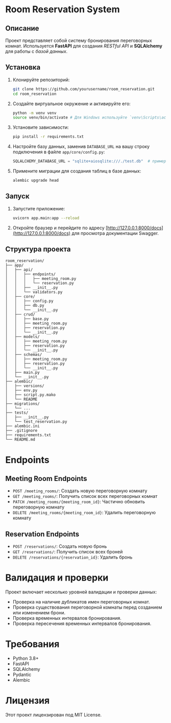 # Room Reservation System

## Описание
Проект представляет собой систему бронирования переговорных комнат.
Используется **FastAPI** для создания _RESTful API_ и **SQLAlchemy** для работы с _базой данных_.


## Установка

1. Клонируйте репозиторий:
    ```sh
    git clone https://github.com/yourusername/room_reservation.git
    cd room_reservation
    ```

2. Создайте виртуальное окружение и активируйте его:
    ```sh
    python -m venv venv
    source venv/bin/activate # Для Windows используйте `venv\Scripts\activate`
    ```

3. Установите зависимости:
    ```sh
    pip install -r requirements.txt
    ```

4. Настройте базу данных, заменив `DATABASE_URL` на вашу строку подключения в файле `app/core/config.py`:
    ```python
    SQLALCHEMY_DATABASE_URL = "sqlite+aiosqlite:///./test.db"  # пример для SQLite
    ```

5. Примените миграции для создания таблиц в базе данных:
    ```sh
    alembic upgrade head
    ```

## Запуск

1. Запустите приложение:
    ```sh
    uvicorn app.main:app --reload
    ```

2. Откройте браузер и перейдите по адресу [http://127.0.0.1:8000/docs](http://127.0.0.1:8000/docs) для просмотра документации Swagger.

## Структура проекта

```plaintext
room_reservation/
├── app/
│   ├── api/
│   │   ├── endpoints/
│   │   │   ├── meeting_room.py
│   │   │   └── reservation.py
│   │   ├── __init__.py
│   │   └── validators.py
│   ├── core/
│   │   ├── config.py
│   │   ├── db.py
│   │   └── __init__.py
│   ├── crud/
│   │   ├── base.py
│   │   ├── meeting_room.py
│   │   ├── reservation.py
│   │   └── __init__.py
│   ├── models/
│   │   ├── meeting_room.py
│   │   ├── reservation.py
│   │   └── __init__.py
│   ├── schemas/
│   │   ├── meeting_room.py
│   │   ├── reservation.py
│   │   └── __init__.py
│   ├── main.py
│   └── __init__.py
├── alembic/
│   ├── versions/
│   ├── env.py
│   ├── script.py.mako
│   └── README
├── migrations/
│   └── ...
├── tests/
│   ├── __init__.py
│   └── test_reservation.py
├── alembic.ini
├── .gitignore
├── requirements.txt
└── README.md
```

# Endpoints

## Meeting Room Endpoints
- ```POST /meeting_rooms/```: Создать новую переговорную комнату
- ```GET /meeting_rooms/```: Получить список всех переговорных комнат
- ```PATCH /meeting_rooms/{meeting_room_id}```: Частично обновить переговорную комнату
- ```DELETE /meeting_rooms/{meeting_room_id}```: Удалить переговорную комнату

## Reservation Endpoints
- ```POST /reservations/```: Создать новую бронь
- ```GET /reservations/```: Получить список всех броней
- ```DELETE /reservations/{reservation_id}```: Удалить бронь

# Валидация и проверки

Проект включает несколько уровней валидации и проверки данных:
- Проверка на наличие дубликатов имен переговорных комнат.
- Проверка существования переговорной комнаты перед созданием или изменением брони.
- Проверка временных интервалов бронирования.
- Проверка пересечения временных интервалов бронирования.

# Требования
- Python 3.8+
- FastAPI
- SQLAlchemy
- Pydantic
- Alembic

# Лицензия
Этот проект лицензирован под MIT License.
